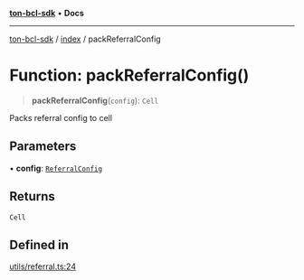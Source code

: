 [**ton-bcl-sdk**](../../README.md) • **Docs**

***

[ton-bcl-sdk](../../README.md) / [index](../README.md) / packReferralConfig

# Function: packReferralConfig()

> **packReferralConfig**(`config`): `Cell`

Packs referral config to cell

## Parameters

• **config**: [`ReferralConfig`](../type-aliases/ReferralConfig.md)

## Returns

`Cell`

## Defined in

[utils/referral.ts:24](https://github.com/ton-fun-tech/ton-bcl-sdk/blob/7877991181ad2a3357235178011544813b695441/src/utils/referral.ts#L24)
